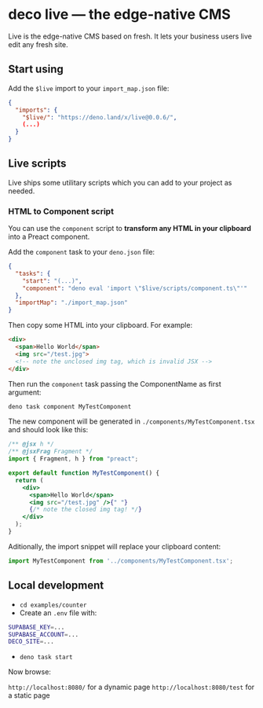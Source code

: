 # deco live — the edge-native CMS

Live is the edge-native CMS based on fresh.
It lets your business users live edit any fresh site.

## Start using

Add the `$live` import to your `import_map.json` file:

```json
{
  "imports": {
    "$live/": "https://deno.land/x/live@0.0.6/",
    (...)
  }
}
```

## Live scripts

Live ships some utilitary scripts which you can add to your project as needed.

### HTML to Component script

You can use the `component` script to **transform any HTML in your clipboard** into a Preact component.

Add the `component` task to your `deno.json` file:

```json
{
  "tasks": {
    "start": "(...)",
    "component": "deno eval 'import \"$live/scripts/component.ts\"'"
  },
  "importMap": "./import_map.json"
}
```

Then copy some HTML into your clipboard. For example:

```html
<div>
  <span>Hello World</span>
  <img src="/test.jpg"> 
  <!-- note the unclosed img tag, which is invalid JSX -->
</div>
```

Then run the `component` task passing the ComponentName as first argument:

```bash
deno task component MyTestComponent
```

The new component will be generated in `./components/MyTestComponent.tsx` and should look like this:

```jsx
/** @jsx h */
/** @jsxFrag Fragment */
import { Fragment, h } from "preact";

export default function MyTestComponent() {
  return (
    <div>
      <span>Hello World</span>
      <img src="/test.jpg" />{" "}
      {/* note the closed img tag! */}
    </div>
  );
}
```

Aditionally, the import snippet will replace your clipboard content:

```jsx
import MyTestComponent from '../components/MyTestComponent.tsx';
```

## Local development

- `cd examples/counter`
- Create an `.env` file with:

```bash
SUPABASE_KEY=...
SUPABASE_ACCOUNT=...
DECO_SITE=...
```

- `deno task start`

Now browse:

`http://localhost:8080/` for a dynamic page
`http://localhost:8080/test` for a static page
